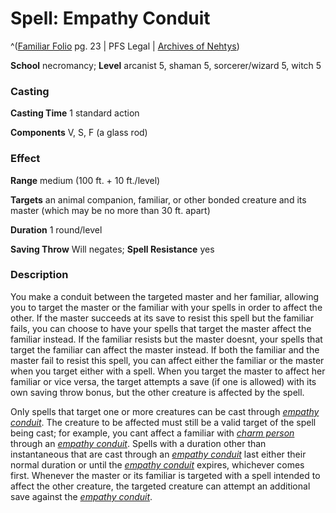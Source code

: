 # Spell: Empathy Conduit

^([Familiar Folio][ss-empathy-conduit] pg. 23 | PFS Legal | [Archives of Nehtys][sn-empathy-conduit])

**School** necromancy; **Level** arcanist 5, shaman 5, sorcerer/wizard 5, witch 5

### Casting

**Casting Time** 1 standard action  

**Components** V, S, F (a glass rod)

### Effect

**Range** medium (100 ft. + 10 ft./level)  

**Targets** an animal companion, familiar, or other bonded creature and its master (which may be no more than 30 ft. apart)  

**Duration** 1 round/level  

**Saving Throw** Will negates; **Spell Resistance** yes

### Description

You make a conduit between the targeted master and her familiar, allowing you to target the master or the familiar with your spells in order to affect the other. If the master succeeds at its save to resist this spell but the familiar fails, you can choose to have your spells that target the master affect the familiar instead. If the familiar resists but the master doesnt, your spells that target the familiar can affect the master instead. If both the familiar and the master fail to resist this spell, you can affect either the familiar or the master when you target either with a spell. When you target the master to affect her familiar or vice versa, the target attempts a save (if one is allowed) with its own saving throw bonus, but the other creature is affected by the spell.  

Only spells that target one or more creatures can be cast through _[empathy conduit]_. The creature to be affected must still be a valid target of the spell being cast; for example, you cant affect a familiar with _[charm person]_ through an _[empathy conduit]_. Spells with a duration other than instantaneous that are cast through an _[empathy conduit]_ last either their normal duration or until the _[empathy conduit]_ expires, whichever comes first. Whenever the master or its familiar is targeted with a spell intended to affect the other creature, the targeted creature can attempt an additional save against the _[empathy conduit]_.

[ss-empathy-conduit]: http://paizo.com/products/btpy98d3
[sn-empathy-conduit]: http://www.archivesofnethys.com/SpellDisplay.aspx?ItemName=Empathy%20Conduit
[empathy conduit]: http://www.archivesofnethys.com/SpellDisplay.aspx?ItemName=empathy%20conduit
[charm person]: http://www.archivesofnethys.com/SpellDisplay.aspx?ItemName=charm%20person